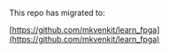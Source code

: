This repo has migrated to: 

[https://github.com/mkvenkit/learn_fpga](https://github.com/mkvenkit/learn_fpga)

